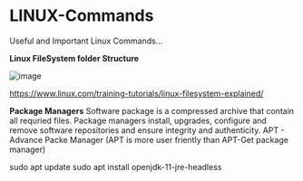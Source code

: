 # LINUX-Commands
Useful and Important Linux Commands...


**Linux FileSystem folder Structure**

![image](https://user-images.githubusercontent.com/85973309/137605882-8eabef9d-003d-4800-8c89-03f0b2702f7e.png)

https://www.linux.com/training-tutorials/linux-filesystem-explained/


**Package Managers**
  Software package is a compressed archive that contain all requried files. Package managers install, upgrades, configure and remove software repositories and ensure integrity and authenticity.
  APT - Advance Packe Manager  (APT is more user friently than APT-Get package manager)
  
  sudo apt update
  sudo apt install openjdk-11-jre-headless
      
